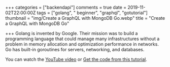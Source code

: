 +++
categories = ["backendapi"]
comments = true
date = 2019-11-02T22:00:00Z
tags = ["golang", "  beginner", "graphql", "gotutorial"]
thumbnail = "img/Create a GraphQL with MongoDB Go.webp"
title = "Create a GraphQL with MongoDB Go"

+++
Golang is invented by Google. Their mission was to build a programming language that could manage many infrastructures without a problem in memory allocation and optimization performance in networks. Go has built-in goroutines for servers, networking, and databases.

You can watch the [YouTube video](https://youtu.be/Bs6ZOYfOj14) or [Get the code from this tutorial](https://github.com/sen-coder/Create-a-GraphQL-with-MongoDB-Go).